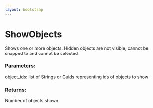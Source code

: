 ```yaml
---
layout: bootstrap
---
```


# ShowObjects

Shows one or more objects. Hidden objects are not visible, cannot be
        snapped to and cannot be selected
          

### Parameters:

object_ids: list of Strings or Guids representing ids of objects to show
        

### Returns:


Number of objects shown
        


